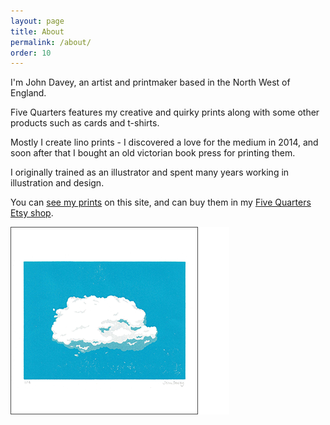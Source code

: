 ```yaml
---
layout: page
title: About
permalink: /about/
order: 10
---
```


I'm John Davey, an artist and printmaker based in the North West of England. 

Five Quarters features my creative and quirky prints along with some other products such as cards and t-shirts.

Mostly I create lino prints - I discovered a love for the medium in 2014, and soon after that I bought an old victorian book press for printing them.

I originally trained as an illustrator and spent many years working in illustration and design.

You can [see my prints](/prints/) on this site, and can buy them in my [Five Quarters Etsy shop](https://www.etsy.com/uk/shop/FiveQuartersUK).

![blueprint](/assets/img/prints/Lone-cloud-small.png)